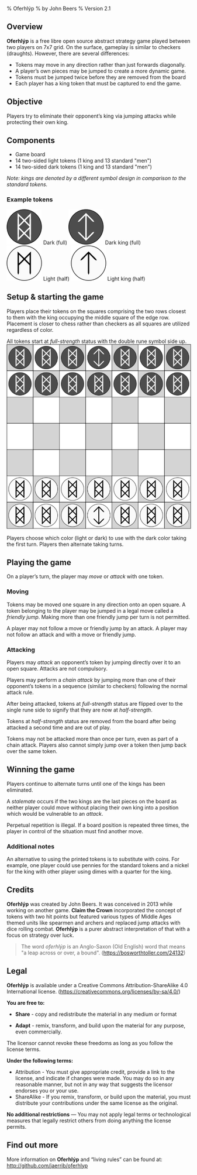 % Oferhlýp
% by John Beers
% Version 2.1

## Overview
**Oferhlýp** is a free libre open source abstract strategy game played between two players on 7x7 grid. On the surface, gameplay is similar to checkers (draughts). However, there are several differences:

- Tokens may move in any direction rather than just forwards diagonally.
- A player’s own pieces may be jumped to create a more dynamic game.
- Tokens must be jumped twice before they are removed from the board
- Each player has a king token that must be captured to end the  game.

## Objective
Players try to eliminate their opponent’s king via jumping attacks while protecting their own king.

## Components
- Game board
- 14 two-sided light tokens (1 king and 13 standard "men")
- 14 two-sided dark tokens (1 king and 13 standard "men")

*Note: kings are denoted by a different symbol design in comparison to the standard tokens.*

### Example tokens
![Dark standard (full-strength)](../assets/png/token-dark-full.png) Dark (full)  ![Dark king (full-strength)](../assets/png/token-dark-king-full.png) Dark king (full)  
![Light standard (half-strength)](../assets/png/token-light-half.png) Light (half)  ![Light king (half-strength)](../assets/png/token-light-king-half.png) Light king (half)


## Setup & starting the game
Players place their tokens on the squares comprising the two rows closest to them with the king occupying the middle square of the edge row. Placement is closer to chess rather than checkers as all squares are utilized regardless of color. 

All tokens start at *full-strength* status with the double rune symbol side up.  
![Initial setup](../assets/png/setup_image.png)

Players choose which color (light or dark) to use with the dark color taking the first turn. Players then alternate taking turns.

## Playing the game
On a player’s turn, the player may *move* or *attack* with one token. 

### Moving
Tokens may be moved one square in any direction onto an open square.
A token belonging to the player may be jumped in a legal move called a *friendly jump*. Making more than one friendly jump per turn is not permitted.

A player may not follow a move or friendly jump by an attack. A player may not follow an attack and with a move or friendly jump.

### Attacking
Players may *attack* an opponent’s token by jumping directly over it to an open square. Attacks are not compulsory.

Players may perform a *chain attack* by jumping more than one of their opponent’s tokens in a sequence (similar to checkers) following the normal attack rule.

After being attacked, tokens at *full-strength* status are flipped over to the single rune side to signify that they are now at *half-strength*.

Tokens at *half-strength* status are removed from the board after being attacked a second time and are out of play.

Tokens may not be attacked more than once per turn, even as part of a chain attack. Players also cannot simply jump over a token then jump back over the same token.

## Winning the game
Players continue to alternate turns until one of the kings has been eliminated.

A *stalemate* occurs if the two kings are the last pieces on the board as neither player could move without placing their own king into a position which would be vulnerable to an *attack*.

Perpetual repetition is illegal. If a board position is repeated three times, the player in control of the situation must find another move.

### Additional notes

An alternative to using the printed tokens is to substitute with coins. For example, one player could use pennies for the standard tokens and a nickel for the king with other player using dimes with a quarter for the king.

## Credits
**Oferhlýp** was created by John Beers. It was conceived in 2013 while working on another game. **Claim the Crown** incorporated the concept of tokens with two hit points but featured various types of Middle Ages themed units like spearmen and archers and replaced jump attacks with dice rolling combat. **Oferhlýp** is a purer abstract interpretation of that with a focus on strategy over luck.

> The word *oferhlýp* is an Anglo-Saxon (Old English) word that means "a leap across or over, a bound".
> (<https://bosworthtoller.com/24132>)

## Legal
**Oferhlýp** is available under a Creative Commons Attribution-ShareAlike 4.0 International license. (<https://creativecommons.org/licenses/by-sa/4.0/>)

**You are free to:**

- **Share** - copy and redistribute the material in any medium or format

- **Adapt** - remix, transform, and build upon the material for any purpose, even commercially.

The licensor cannot revoke these freedoms as long as you follow the license terms.

**Under the following terms:**

- Attribution - You must give appropriate credit, provide a link to the license, and indicate if changes were made. You may do so in any reasonable manner, but not in any way that suggests the licensor endorses you or your use.
- ShareAlike - If you remix, transform, or build upon the material, you must distribute your contributions under the same license as the original.

**No additional restrictions** — You may not apply legal terms or technological measures that legally restrict others from doing anything the license permits.

## Find out more

More information on **Oferhlýp** and “living rules” can be found at: <http://github.com/jaerrib/oferhlyp>